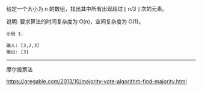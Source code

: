 给定一个大小为 n 的数组，找出其中所有出现超过 ⌊ n/3 ⌋ 次的元素。

说明: 要求算法的时间复杂度为 O(n)，空间复杂度为 O(1)。

```case
示例 1:

输入: [3,2,3]
输出: [3]
```

---

摩尔投票法


https://gregable.com/2013/10/majority-vote-algorithm-find-majority.html
